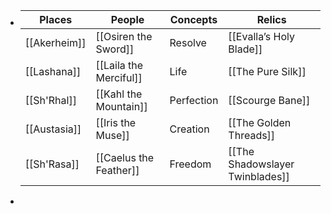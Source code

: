 - | Places| People|Concepts| Relics|
  |--|--|--|--|
  |[[Akerheim]]|[[Osiren the Sword]]|Resolve|[[Evalla’s Holy Blade]]|
  |[[Lashana]]|[[Laila the Merciful]]|Life|[[The Pure Silk]]|
  |[[Sh'Rhal]]|[[Kahl the Mountain]]|Perfection|[[Scourge Bane]]|
  |[[Austasia]]|[[Iris the Muse]]|Creation|[[The Golden Threads]]|
  |[[Sh'Rasa]]|[[Caelus the Feather]]|Freedom|[[The Shadowslayer Twinblades]]|
-